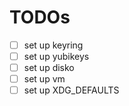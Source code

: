 # TODOs

- [ ] set up keyring
- [ ] set up yubikeys
- [ ] set up disko
- [ ] set up vm
- [ ] set up XDG_DEFAULTS
